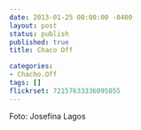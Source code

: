 ```yaml
---
date: 2013-01-25 00:00:00 -0400
layout: post
status: publish
published: true
title: Chaco Off

categories:
- Chacho.Off
tags: []
flickrset: 72157633336095055
---
```



Foto: Josefina Lagos
